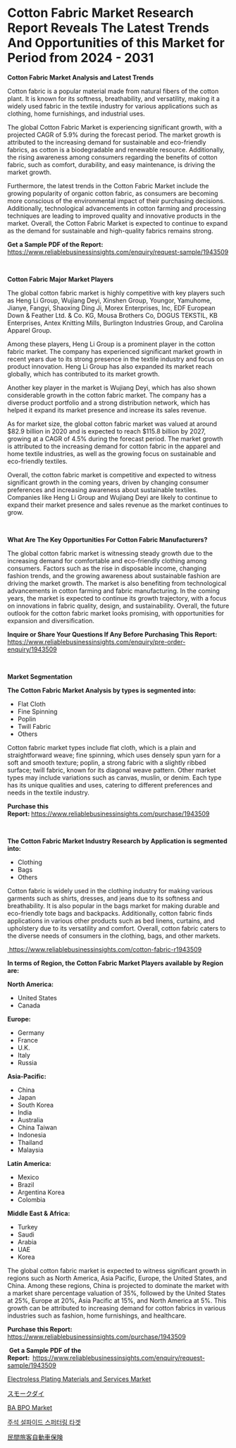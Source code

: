 <p><h1>Cotton Fabric Market Research Report Reveals The Latest Trends And Opportunities of this Market for Period from 2024 - 2031</h1></p><p><strong>Cotton Fabric Market Analysis and Latest Trends</strong></p>
<p><p>Cotton fabric is a popular material made from natural fibers of the cotton plant. It is known for its softness, breathability, and versatility, making it a widely used fabric in the textile industry for various applications such as clothing, home furnishings, and industrial uses.</p><p>The global Cotton Fabric Market is experiencing significant growth, with a projected CAGR of 5.9% during the forecast period. The market growth is attributed to the increasing demand for sustainable and eco-friendly fabrics, as cotton is a biodegradable and renewable resource. Additionally, the rising awareness among consumers regarding the benefits of cotton fabric, such as comfort, durability, and easy maintenance, is driving the market growth.</p><p>Furthermore, the latest trends in the Cotton Fabric Market include the growing popularity of organic cotton fabric, as consumers are becoming more conscious of the environmental impact of their purchasing decisions. Additionally, technological advancements in cotton farming and processing techniques are leading to improved quality and innovative products in the market. Overall, the Cotton Fabric Market is expected to continue to expand as the demand for sustainable and high-quality fabrics remains strong.</p></p>
<p><strong>Get a Sample PDF of the Report:&nbsp;</strong> <a href="https://www.reliablebusinessinsights.com/enquiry/request-sample/1943509">https://www.reliablebusinessinsights.com/enquiry/request-sample/1943509</a></p>
<p>&nbsp;</p>
<p><strong>Cotton Fabric Major Market Players</strong></p>
<p><p>The global cotton fabric market is highly competitive with key players such as Heng Li Group, Wujiang Deyi, Xinshen Group, Youngor, Yamuhome, Jianye, Fangyi, Shaoxing Ding Ji, Morex Enterprises, Inc, EDF European Down & Feather Ltd. & Co. KG, Mousa Brothers Co, DOGUS TEKSTIL, KB Enterprises, Antex Knitting Mills, Burlington Industries Group, and Carolina Apparel Group.</p><p>Among these players, Heng Li Group is a prominent player in the cotton fabric market. The company has experienced significant market growth in recent years due to its strong presence in the textile industry and focus on product innovation. Heng Li Group has also expanded its market reach globally, which has contributed to its market growth.</p><p>Another key player in the market is Wujiang Deyi, which has also shown considerable growth in the cotton fabric market. The company has a diverse product portfolio and a strong distribution network, which has helped it expand its market presence and increase its sales revenue.</p><p>As for market size, the global cotton fabric market was valued at around $82.9 billion in 2020 and is expected to reach $115.8 billion by 2027, growing at a CAGR of 4.5% during the forecast period. The market growth is attributed to the increasing demand for cotton fabric in the apparel and home textile industries, as well as the growing focus on sustainable and eco-friendly textiles.</p><p>Overall, the cotton fabric market is competitive and expected to witness significant growth in the coming years, driven by changing consumer preferences and increasing awareness about sustainable textiles. Companies like Heng Li Group and Wujiang Deyi are likely to continue to expand their market presence and sales revenue as the market continues to grow.</p></p>
<p>&nbsp;</p>
<p><strong>What Are The Key Opportunities For Cotton Fabric Manufacturers?</strong></p>
<p><p>The global cotton fabric market is witnessing steady growth due to the increasing demand for comfortable and eco-friendly clothing among consumers. Factors such as the rise in disposable income, changing fashion trends, and the growing awareness about sustainable fashion are driving the market growth. The market is also benefiting from technological advancements in cotton farming and fabric manufacturing. In the coming years, the market is expected to continue its growth trajectory, with a focus on innovations in fabric quality, design, and sustainability. Overall, the future outlook for the cotton fabric market looks promising, with opportunities for expansion and diversification.</p></p>
<p><strong>Inquire or Share Your Questions If Any Before Purchasing This Report:</strong> <a href="https://www.reliablebusinessinsights.com/enquiry/pre-order-enquiry/1943509">https://www.reliablebusinessinsights.com/enquiry/pre-order-enquiry/1943509</a></p>
<p>&nbsp;</p>
<p><strong>Market Segmentation</strong></p>
<p><strong>The Cotton Fabric Market Analysis by types is segmented into:</strong></p>
<p><ul><li>Flat Cloth</li><li>Fine Spinning</li><li>Poplin</li><li>Twill Fabric</li><li>Others</li></ul></p>
<p><p>Cotton fabric market types include flat cloth, which is a plain and straightforward weave; fine spinning, which uses densely spun yarn for a soft and smooth texture; poplin, a strong fabric with a slightly ribbed surface; twill fabric, known for its diagonal weave pattern. Other market types may include variations such as canvas, muslin, or denim. Each type has its unique qualities and uses, catering to different preferences and needs in the textile industry.</p></p>
<p><strong>Purchase this Report:&nbsp;</strong><a href="https://www.reliablebusinessinsights.com/purchase/1943509">https://www.reliablebusinessinsights.com/purchase/1943509</a></p>
<p>&nbsp;</p>
<p><strong>The Cotton Fabric Market Industry Research by Application is segmented into:</strong></p>
<p><ul><li>Clothing</li><li>Bags</li><li>Others</li></ul></p>
<p><p>Cotton fabric is widely used in the clothing industry for making various garments such as shirts, dresses, and jeans due to its softness and breathability. It is also popular in the bags market for making durable and eco-friendly tote bags and backpacks. Additionally, cotton fabric finds applications in various other products such as bed linens, curtains, and upholstery due to its versatility and comfort. Overall, cotton fabric caters to the diverse needs of consumers in the clothing, bags, and other markets.</p></p>
<p><a href="https://www.reliablebusinessinsights.com/cotton-fabric-r1943509">&nbsp;https://www.reliablebusinessinsights.com/cotton-fabric-r1943509</a></p>
<p><strong>In terms of Region, the Cotton Fabric Market Players available by Region are:</strong></p>
<p>
    <p> <strong> North America: </strong>
        <ul>
            <li>United States</li>
            <li>Canada</li>
        </ul>
        </p> 
    <p> <strong> Europe: </strong>
        <ul>
            <li>Germany</li>
            <li>France</li>
            <li>U.K.</li>
            <li>Italy</li>
            <li>Russia</li>
        </ul>
        </p> 
    <p> <strong> Asia-Pacific: </strong>
        <ul>
            <li>China</li>
            <li>Japan</li>
            <li>South Korea</li>
            <li>India</li>
            <li>Australia</li>
            <li>China Taiwan</li>
            <li>Indonesia</li>
            <li>Thailand</li>
            <li>Malaysia</li>
        </ul>
        </p> 
    <p> <strong> Latin America: </strong>
        <ul>
            <li>Mexico</li>
            <li>Brazil</li>
            <li>Argentina Korea</li>
            <li>Colombia</li>
        </ul>
        </p> 
    <p> <strong> Middle East & Africa: </strong>
        <ul>
            <li>Turkey</li>
            <li>Saudi</li>
            <li>Arabia</li>
            <li>UAE</li>
            <li>Korea</li>
        </ul>
    </p>
    </p>
<p><p>The global cotton fabric market is expected to witness significant growth in regions such as North America, Asia Pacific, Europe, the United States, and China. Among these regions, China is projected to dominate the market with a market share percentage valuation of 35%, followed by the United States at 25%, Europe at 20%, Asia Pacific at 15%, and North America at 5%. This growth can be attributed to increasing demand for cotton fabrics in various industries such as fashion, home furnishings, and healthcare.</p></p>
<p><strong>Purchase this Report: </strong><a href="https://www.reliablebusinessinsights.com/purchase/1943509">https://www.reliablebusinessinsights.com/purchase/1943509</a></p>
<p>&nbsp;<strong>Get a Sample PDF of the Report:&nbsp;&nbsp;</strong><a href="https://www.reliablebusinessinsights.com/enquiry/request-sample/1943509">https://www.reliablebusinessinsights.com/enquiry/request-sample/1943509</a></p>
<p><strong></strong></p>
<p><p><a href="https://github.com/ajiariaa/Market-Research-Report-List-1/blob/main/electroless-plating-materials-and-services-market.md">Electroless Plating Materials and Services Market</a></p><p><a href="https://medium.com/@candiceveum_27405/%E3%82%B9%E3%83%A2%E3%83%BC%E3%82%AF%E3%83%80%E3%82%A4%E5%B8%82%E5%A0%B4%E3%81%AF-%E3%82%B7%E3%82%A7%E3%82%A2-%E3%82%B5%E3%82%A4%E3%82%BA-%E3%81%8A%E3%82%88%E3%81%B32031%E5%B9%B4%E3%81%BE%E3%81%A7%E3%81%AE%E4%BA%88%E6%B8%AC%E3%81%AB%E7%84%A6%E7%82%B9%E3%82%92%E5%BD%93%E3%81%A6%E3%81%A6%E3%81%84%E3%81%BE%E3%81%99-61dd896dcc93">スモークダイ</a></p><p><a href="https://github.com/niyotibauri9/Market-Research-Report-List-1/blob/main/ba-bpo-market.md">BA BPO Market</a></p><p><a href="https://medium.com/@rowedrowe/%EC%A3%BC%EC%84%A0%EA%B3%BC-%EC%8B%9C%EC%9E%A5-%EB%B6%84%EC%84%9D%EC%9D%B4-%EC%A0%84%EB%A7%9D%EB%90%9C-%ED%83%80%EA%B9%83-%EC%8B%9C%EC%8A%AC%ED%8D%BC-%EB%A7%88%EB%A5%B4%EC%BC%93-%ED%8A%B8%EB%9E%9C%EB%93%9C%EC%99%80-%EC%8B%9C%EC%9E%A5%EB%B6%84%EC%84%9D%EC%9D%80-2024%EB%85%84%EB%B6%80%ED%84%B0-2031%EB%85%84%EA%B9%8C%EC%A7%80-%EC%98%88%EC%83%81%EB%90%98%EC%97%88%EB%8B%A4-db77771aa1fc">주석 설파이드 스퍼터링 타겟</a></p><p><a href="https://medium.com/@eugenethompson65/%E7%A7%81%E7%94%A8%E4%B9%97%E7%94%A8%E8%BB%8A%E4%BF%9D%E9%99%BA%E5%B8%82%E5%A0%B4%E3%82%B7%E3%82%A7%E3%82%A2%E3%81%AE%E9%80%B2%E5%8C%96%E3%81%A8%E5%B8%82%E5%A0%B4%E6%88%90%E9%95%B7%E5%8B%95%E5%90%912024%E5%B9%B4-2031%E5%B9%B4-81dc3403509f">民間旅客自動車保険</a></p></p>